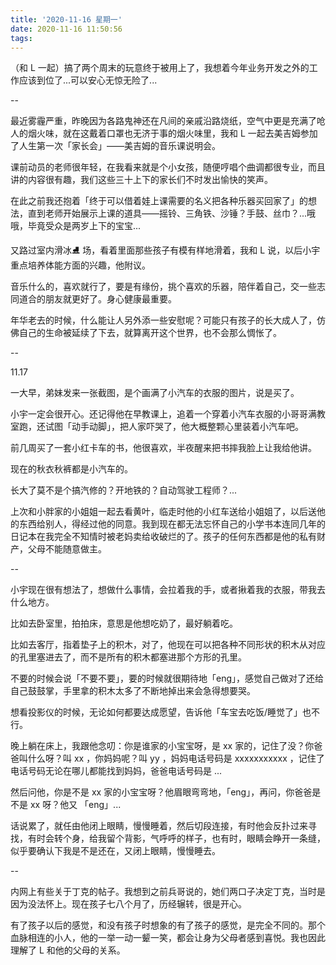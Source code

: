 ```yaml
---
title: '2020-11-16 星期一'
date: 2020-11-16 11:50:56
tags:
---
```


（和 L 一起）搞了两个周末的玩意终于被用上了，我想着今年业务开发之外的工作应该到位了...可以安心无惊无险了...

--

最近雾霾严重，昨晚因为各路鬼神还在凡间的亲戚沿路烧纸，空气中更是充满了呛人的烟火味，就在这戴着口罩也无济于事的烟火味里，我和 L 一起去美吉姆参加了人生第一次「家长会」——美吉姆的音乐课说明会。

课前动员的老师很年轻，在我看来就是个小女孩，随便哼唱个曲调都很专业，而且讲的内容很有趣，我们这些三十上下的家长们不时发出愉快的笑声。

在此之前我还抱着「终于可以借着娃上课需要的名义把各种乐器买回家了」的想法，直到老师开始展示上课的道具——摇铃、三角铁、沙锤？手鼓、丝巾？...哦哦，毕竟受众是两岁上下的宝宝...

又路过室内滑冰⛸️  场，看着里面那些孩子有模有样地滑着，我和 L 说，以后小宇重点培养体能方面的兴趣，他附议。

音乐什么的，喜欢就行了，要是有缘份，挑个喜欢的乐器，陪伴着自己，交一些志同道合的朋友就更好了。身心健康最重要。

年华老去的时候，什么能让人另外添一些安慰呢？可能只有孩子的长大成人了，仿佛自己的生命被延续了下去，就算离开这个世界，也不会那么惆怅了。

--

11.17

一大早，弟妹发来一张截图，是个画满了小汽车的衣服的图片，说是买了。

小宇一定会很开心。还记得他在早教课上，追着一个穿着小汽车衣服的小哥哥满教室跑，还试图「动手动脚」，把人家吓哭了，他大概整颗心里装着小汽车吧。

前几周买了一套小红卡车的书，他很喜欢，半夜醒来把书摔我脸上让我给他讲。

现在的秋衣秋裤都是小汽车的。

长大了莫不是个搞汽修的？开地铁的？自动驾驶工程师？...

上次和小胖家的小姐姐一起去看黄叶，临走时他的小红车送给小姐姐了，以后送他的东西给别人，得经过他的同意。我到现在都无法忘怀自己的小学书本连同几年的日记本在我完全不知情时被老妈卖给收破烂的了。孩子的任何东西都是他的私有财产，父母不能随意做主。

--

小宇现在很有想法了，想做什么事情，会拉着我的手，或者揪着我的衣服，带我去什么地方。

比如去卧室里，拍拍床，意思是他想吃奶了，最好躺着吃。

比如去客厅，指着垫子上的积木，对了，他现在可以把各种不同形状的积木从对应的孔里塞进去了，而不是所有的积木都塞进那个方形的孔里。

不要的时候会说「不要不要」，要的时候就很期待地「eng」，感觉自己做对了还给自己鼓鼓掌，手里拿的积木太多了不断地掉出来会急得想要哭。

想看投影仪的时候，无论如何都要达成愿望，告诉他「车宝去吃饭/睡觉了」也不行。

晚上躺在床上，我跟他念叨：你是谁家的小宝宝呀，是 xx 家的，记住了没？你爸爸叫什么呀？叫 xx ，你妈妈呢？叫 yy ，妈妈电话号码是 xxxxxxxxxxx ，记住了电话号码无论在哪儿都能找到妈妈，爸爸电话号码是 ... 

然后问他，你是不是 xx 家的小宝宝呀？他眉眼弯弯地，「eng」，再问，你爸爸是不是 xx 呀？他又 「eng」...

话说累了，就任由他闭上眼睛，慢慢睡着，然后切段连接，有时他会反扑过来寻找，有时会转个身，给我留个背影，气呼呼的样子，也有时，眼睛会睁开一条缝，似乎要确认下我是不是还在，又闭上眼睛，慢慢睡去。

--

内网上有些关于丁克的帖子。我想到之前兵哥说的，她们两口子决定丁克，当时是因为没法怀上。现在孩子七八个月了，历经辗转，很是开心。

有了孩子以后的感觉，和没有孩子时想象的有了孩子的感觉，是完全不同的。那个血脉相连的小人，他的一举一动一颦一笑，都会让身为父母者感到喜悦。我也因此理解了 L 和他的父母的关系。



